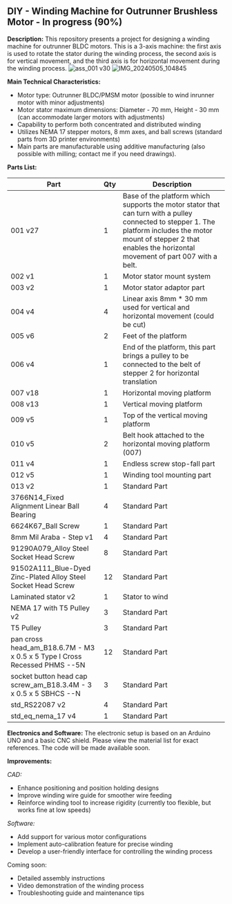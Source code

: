 ## DIY - Winding Machine for Outrunner Brushless Motor - In progress (90%) 

**Description:**
This repository presents a project for designing a winding machine for outrunner BLDC motors. This is a 3-axis machine: the first axis is used to rotate the stator during the winding process, the second axis is for vertical movement, and the third axis is for horizontal movement during the winding process.
![ass_001 v30](https://github.com/LucasJ1906/widing_machine/assets/37951624/287bddeb-d321-4d39-b6f6-b9f47fc642d0)
![IMG_20240505_104845](https://github.com/LucasJ1906/widing_machine/assets/37951624/d523e70c-f75c-4939-bb87-a1abb70f15e5)

**Main Technical Characteristics:**
- Motor type: Outrunner BLDC/PMSM motor (possible to wind inrunner motor with minor adjustments)
- Motor stator maximum dimensions: Diameter - 70 mm, Height - 30 mm (can accommodate larger motors with adjustments)
- Capability to perform both concentrated and distributed winding
- Utilizes NEMA 17 stepper motors, 8 mm axes, and ball screws (standard parts from 3D printer environments)
- Main parts are manufacturable using additive manufacturing (also possible with milling; contact me if you need drawings).

**Parts List:**

| Part | Qty | Description |
| --- | --- | --- |
| 001 v27 | 1 | Base of the platform which supports the motor stator that can turn with a pulley connected to stepper 1. The platform includes the motor mount of stepper 2 that enables the horizontal movement of part 007 with a belt. |
| 002 v1 | 1 | Motor stator mount system |
| 003 v2 | 1 | Motor stator adaptor part |
| 004 v4 | 4 | Linear axis 8mm * 30 mm used for vertical and horizontal movement (could be cut) |
| 005 v6 | 2 | Feet of the platform |
| 006 v4 | 1 | End of the platform, this part brings a pulley to be connected to the belt of stepper 2 for horizontal translation |
| 007 v18 | 1 | Horizontal moving platform |
| 008 v13 | 1 | Vertical moving platform |
| 009 v5 | 1 | Top of the vertical moving platform |
| 010 v5 | 2 | Belt hook attached to the horizontal moving platform (007) |
| 011 v4 | 1 | Endless screw stop-fall part |
| 012 v5 | 1 | Winding tool mounting part |
| 013 v2 | 1 | Standard Part |
| 3766N14_Fixed Alignment Linear Ball Bearing | 4 | Standard Part |
| 6624K67_Ball Screw | 1 | Standard Part |
| 8mm Mil Araba - Step v1 | 4 | Standard Part |
| 91290A079_Alloy Steel Socket Head Screw | 8 | Standard Part |
| 91502A111_Blue-Dyed Zinc-Plated Alloy Steel Socket Head Screw | 12 | Standard Part |
| Laminated stator v2 | 1 | Stator to wind |
| NEMA 17 with T5 Pulley v2 | 3 | Standard Part |
| T5 Pulley | 3 | Standard Part |
| pan cross head_am_B18.6.7M - M3 x 0.5 x 5 Type I Cross Recessed PHMS --5N | 12 | Standard Part |
| socket button head cap screw_am_B18.3.4M - 3 x 0.5 x 5 SBHCS --N | 3 | Standard Part |
| std_RS22087 v2 | 4 | Standard Part |
| std_eq_nema_17 v4 | 1 | Standard Part |

**Electronics and Software:**
The electronic setup is based on an Arduino UNO and a basic CNC shield. Please view the material list for exact references. The code will be made available soon.

**Improvements:**

*CAD:*
- Enhance positioning and position holding designs
- Improve winding wire guide for smoother wire feeding
- Reinforce winding tool to increase rigidity (currently too flexible, but works fine at low speeds)

*Software:*
- Add support for various motor configurations
- Implement auto-calibration feature for precise winding
- Develop a user-friendly interface for controlling the winding process

Coming soon:
- Detailed assembly instructions
- Video demonstration of the winding process
- Troubleshooting guide and maintenance tips
